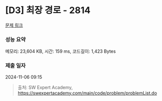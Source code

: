 # [D3] 최장 경로 - 2814 

[문제 링크](https://swexpertacademy.com/main/code/problem/problemDetail.do?contestProbId=AV7GOPPaAeMDFAXB) 

### 성능 요약

메모리: 23,604 KB, 시간: 159 ms, 코드길이: 1,423 Bytes

### 제출 일자

2024-11-06 09:15



> 출처: SW Expert Academy, https://swexpertacademy.com/main/code/problem/problemList.do